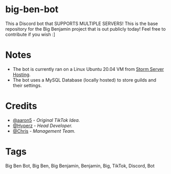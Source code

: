 # big-ben-bot
This a Discord bot that SUPPORTS MULTIPLE SERVERS! This is the base repository for the Big Benjamin project that is out publicly today! Feel free to contribute if you wish :]

# Notes

- The bot is currently ran on a Linux Ubuntu 20.04 VM from [Storm Server Hosting](https://stormserverhosting.com/).
- The bot uses a MySQL Database (locally hosted) to store guilds and their settings.

# Credits

- [@aaron5](https://www.tiktok.com/@aaronr5?lang=en) - *Original TikTok Idea.*
- [@Hyperz](https://hyperz.dev/) - *Head Developer.*
- [@Chris](https://twitter.com/groddy12) - *Management Team.*

# Tags

Big Ben Bot, Big Ben, Big Benjamin, Benjamin, Big, TikTok, Discord, Bot
